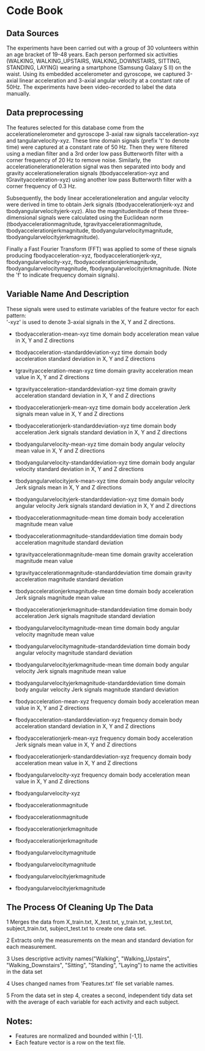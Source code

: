 # Code Book

## Data Sources

The experiments have been carried out with a group of 30 volunteers within an age bracket of 19-48 years. Each person performed six activities (WALKING, WALKING_UPSTAIRS, WALKING_DOWNSTAIRS, SITTING, STANDING, LAYING) wearing a smartphone (Samsung Galaxy S II) on the waist. Using its embedded accelerometer and gyroscope, we captured 3-axial linear acceleration and 3-axial angular velocity at a constant rate of 50Hz. The experiments have been video-recorded to label the data manually. 

## Data preprocessing

The features selected for this database come from the accelerationelerometer and gyroscope 3-axial raw signals tacceleration-xyz and tangularvelocity-xyz. These time domain signals (prefix 't' to denote time) were captured at a constant rate of 50 Hz. Then they were filtered using a median filter and a 3rd order low pass Butterworth filter with a corner frequency of 20 Hz to remove noise. Similarly, the accelerationelerationeleration signal was then separated into body and gravity accelerationeleration signals (tbodyacceleration-xyz and tGravityacceleration-xyz) using another low pass Butterworth filter with a corner frequency of 0.3 Hz. 

Subsequently, the body linear accelerationeleration and angular velocity were derived in time to obtain Jerk signals (tbodyaccelerationjerk-xyz and tbodyangularvelocityjerk-xyz). Also the magnitudenitude of these three-dimensional signals were calculated using the Euclidean norm (tbodyaccelerationmagnitude, tgravityaccelerationmagnitude, tbodyaccelerationjerkmagnitude, tbodyangularvelocitymagnitude, tbodyangularvelocityjerkmagnitude). 

Finally a Fast Fourier Transform (FFT) was applied to some of these signals producing fbodyacceleration-xyz, fbodyaccelerationjerk-xyz, fbodyangularvelocity-xyz, fbodyaccelerationjerkmagnitude, fbodyangularvelocitymagnitude, fbodyangularvelocityjerkmagnitude. (Note the 'f' to indicate frequency domain signals). 

## Variable Name And Description

These signals were used to estimate variables of the feature vector for each pattern:  
'-xyz' is used to denote 3-axial signals in the X, Y and Z directions.

* tbodyacceleration-mean-xyz
    time domain body acceleration mean value in X, Y and Z directions
    
* tbodyacceleration-standarddeviation-xyz
    time domain body acceleration standard deviation in X, Y and Z directions
    
* tgravityacceleration-mean-xyz
    time domain gravity acceleration mean value in X, Y and Z directions
    
* tgravityacceleration-standarddeviation-xyz
    time domain gravity acceleration standard deviation in X, Y and Z directions
    
* tbodyaccelerationjerk-mean-xyz
    time domain body acceleration Jerk signals mean value in X, Y and Z directions
    
* tbodyaccelerationjerk-standarddeviation-xyz
    time domain body acceleration Jerk signals standard deviation in X, Y and Z directions
    
* tbodyangularvelocity-mean-xyz
    time domain body angular velocity mean value in X, Y and Z directions
    
* tbodyangularvelocity-standarddeviation-xyz
    time domain body angular velocity standard deviation in X, Y and Z directions
    
* tbodyangularvelocityjerk-mean-xyz
    time domain body angular velocity Jerk signals mean in X, Y and Z directions
    
* tbodyangularvelocityjerk-standarddeviation-xyz
    time domain body angular velocity Jerk signals standard deviation in X, Y and Z directions
    
* tbodyaccelerationmagnitude-mean
    time domain body acceleration magnitude mean value
    
* tbodyaccelerationmagnitude-standarddeviation
    time domain body acceleration magnitude standard deviation

* tgravityaccelerationmagnitude-mean
    time domain gravity acceleration magnitude mean value

* tgravityaccelerationmagnitude-standarddeviation
    time domain gravity acceleration magnitude standard deviation

* tbodyaccelerationjerkmagnitude-mean
    time domain body acceleration Jerk signals magnitude mean value

* tbodyaccelerationjerkmagnitude-standarddeviation
    time domain body acceleration Jerk signals magnitude standard deviation

* tbodyangularvelocitymagnitude-mean
    time domain body angular velocity magnitude mean value

* tbodyangularvelocitymagnitude-standarddeviation
    time domain body angular velocity magnitude standard deviation
    
* tbodyangularvelocityjerkmagnitude-mean
    time domain body angular velocity Jerk signals magnitude mean value
    
* tbodyangularvelocityjerkmagnitude-standarddeviation
    time domain body angular velocity Jerk signals magnitude standard deviation
    
* fbodyacceleration-mean-xyz
    frequency domain body acceleration mean value in X, Y and Z directions
    
* fbodyacceleration-standarddeviation-xyz
    frequency domain body acceleration standard deviation in X, Y and Z directions
    
* fbodyaccelerationjerk-mean-xyz
    frequency domain body acceleration Jerk signals mean value in X, Y and Z directions
    
* fbodyaccelerationjerk-standarddeviation-xyz
    frequency domain body acceleration mean value in X, Y and Z directions
    
* fbodyangularvelocity-xyz
    frequency domain body acceleration mean value in X, Y and Z directions
* fbodyangularvelocity-xyz

* fbodyaccelerationmagnitude

* fbodyaccelerationmagnitude

* fbodyaccelerationjerkmagnitude

* fbodyaccelerationjerkmagnitude

* fbodyangularvelocitymagnitude

* fbodyangularvelocitymagnitude

* fbodyangularvelocityjerkmagnitude

* fbodyangularvelocityjerkmagnitude


## The Process Of Cleaning Up The Data

1 Merges the data from X_train.txt, X_test.txt, y_train.txt, y_test.txt, subject_train.txt, subject_test.txt 
  to create one data set.

2 Extracts only the measurements on the mean and standard deviation for each measurement.

3 Uses descriptive activity names("Walking", "Walking_Upstairs",  "Walking_Downstairs", "Sitting", "Standing", "Laying") 
  to name the activities in the data set

4 Uses changed names from 'Features.txt' file set variable names.

5 From the data set in step 4, creates a second, independent tidy data set with the average of each variable for each activity and each   subject.

## Notes: 

* Features are normalized and bounded within [-1,1].
* Each feature vector is a row on the text file.
